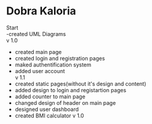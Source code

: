 # Dobra Kaloria
Start <br>
-created UML Diagrams<br>
v 1.0
- created main page
- created login and registration pages
- maked authentification system
- added user account<br>v 1.1
- created static pages(without it's design and content)
- added design to login and registartion pages
- added counter to main page
- changed design of header on main page
- designed user dashboard
- created BMI calculator v 1.0
